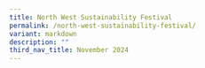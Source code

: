 ```yaml
---
title: North West Sustainability Festival
permalink: /north-west-sustainability-festival/
variant: markdown
description: ""
third_nav_title: November 2024
---
```


